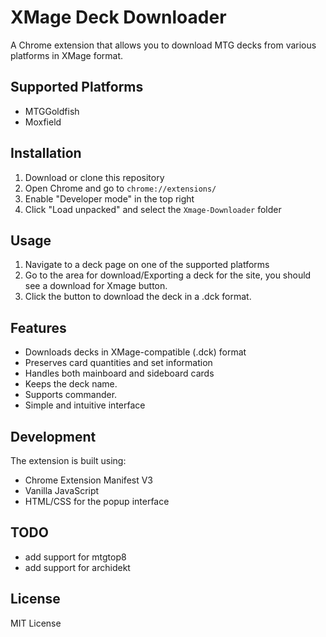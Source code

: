 # XMage Deck Downloader

A Chrome extension that allows you to download MTG decks from various platforms in XMage format.

## Supported Platforms
- MTGGoldfish
- Moxfield

## Installation

1. Download or clone this repository
2. Open Chrome and go to `chrome://extensions/`
3. Enable "Developer mode" in the top right
4. Click "Load unpacked" and select the `Xmage-Downloader` folder

## Usage

1. Navigate to a deck page on one of the supported platforms
3. Go to the area for download/Exporting a deck for the site, you should see a download for Xmage button.
4. Click the button to download the deck in a .dck format.

## Features

- Downloads decks in XMage-compatible (.dck) format
- Preserves card quantities and set information
- Handles both mainboard and sideboard cards
- Keeps the deck name.
- Supports commander.
- Simple and intuitive interface

## Development

The extension is built using:
- Chrome Extension Manifest V3
- Vanilla JavaScript
- HTML/CSS for the popup interface

## TODO
- add support for mtgtop8
- add support for archidekt
## License

MIT License 